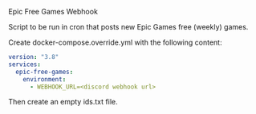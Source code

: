 Epic Free Games Webhook

Script to be run in cron that posts new Epic Games free (weekly) games. 

Create docker-compose.override.yml with the following content:

```yml
version: "3.8"
services:
  epic-free-games:
    environment:
      - WEBHOOK_URL=<discord webhook url>
```

Then create an empty ids.txt file.
